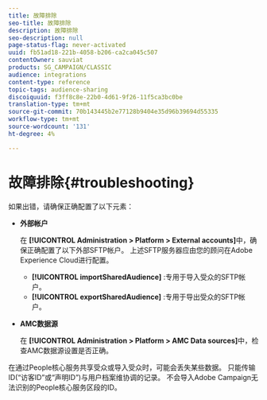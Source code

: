 ```yaml
---
title: 故障排除
seo-title: 故障排除
description: 故障排除
seo-description: null
page-status-flag: never-activated
uuid: fb51ad18-221b-4058-b206-ca2ca045c507
contentOwner: sauviat
products: SG_CAMPAIGN/CLASSIC
audience: integrations
content-type: reference
topic-tags: audience-sharing
discoiquuid: f3ff8c8e-22b0-4d61-9f26-11f5ca3bc0be
translation-type: tm+mt
source-git-commit: 70b143445b2e77128b9404e35d96b39694d55335
workflow-type: tm+mt
source-wordcount: '131'
ht-degree: 4%

---
```



# 故障排除{#troubleshooting}

如果出错，请确保正确配置了以下元素：

* **外部帐户**

   在 **[!UICONTROL Administration > Platform > External accounts]**&#x200B;中，确保正确配置了以下外部SFTP帐户。 上述SFTP服务器应由您的顾问在Adobe Experience Cloud进行配置。

   * **[!UICONTROL importSharedAudience]** :专用于导入受众的SFTP帐户。
   * **[!UICONTROL exportSharedAudience]** :专用于导出受众的SFTP帐户。

* **AMC数据源**

   在 **[!UICONTROL Administration > Platform > AMC Data sources]**&#x200B;中，检查AMC数据源设置是否正确。

在通过People核心服务共享受众或导入受众时，可能会丢失某些数据。 只能传输ID(“访客ID”或“声明ID”)与用户档案维协调的记录。 不会导入Adobe Campaign无法识别的People核心服务区段的ID。
